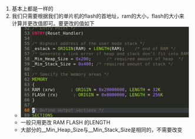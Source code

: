 1. 基本上都是一样的
2. 我们只需要根据我们的单片机的flash的首地址，ram的大小，flash的大小来计算并更改值即可。要更改的值如下
    - ![è¦改的](img/要改的.png) 
    - 一般只用更改 RAM FLASH 的LENGTH
    - 大部分的__Min_Heap_Size与__Min_Stack_Size是相同的，不需要改变
